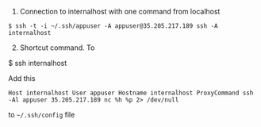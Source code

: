 1. Connection to internalhost with one command from localhost

`$ ssh -t -i ~/.ssh/appuser -A appuser@35.205.217.189 ssh -A internalhost`

2. Shortcut command. To

$ ssh internalhost

Add this

`Host internalhost
    User appuser
    Hostname internalhost
    ProxyCommand ssh -Al appuser 35.205.217.189 nc %h %p 2> /dev/null`
    
to `~/.ssh/config` file

 
